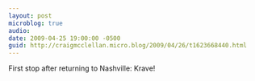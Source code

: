```yaml
---
layout: post
microblog: true
audio: 
date: 2009-04-25 19:00:00 -0500
guid: http://craigmcclellan.micro.blog/2009/04/26/t1623668440.html
---
```

First stop after returning to Nashville: Krave!
